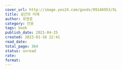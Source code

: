 ```yaml
---
cover_url: http://image.yes24.com/goods/99146953/XL
title: 공간의 미래
author: 유현준
category: 인문
tags: book
publish_date: 2021-04-25
created: 2023-01-16 22:41
read_date:
total_page: 364
status: unread
rate:
format:
---
```

